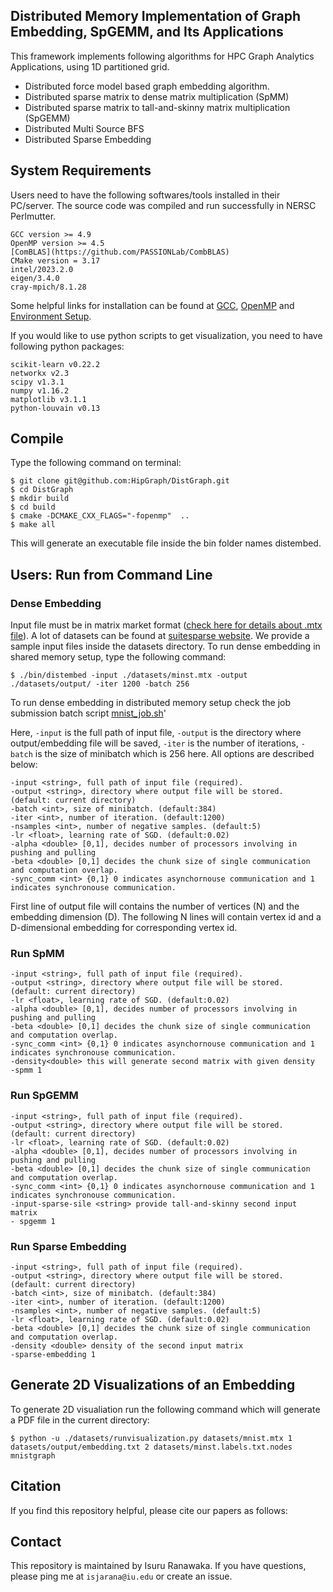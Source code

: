 ## Distributed Memory Implementation of Graph Embedding, SpGEMM, and Its Applications
This framework implements following algorithms for HPC Graph Analytics Applications, using 1D partitioned grid.
 - Distributed force model based graph embedding algorithm.
 - Distributed sparse matrix to dense matrix multiplication (SpMM)
 - Distributed sparse matrix to tall-and-skinny matrix multiplication (SpGEMM)
 - Distributed Multi Source BFS
 - Distributed Sparse Embedding
## System Requirements
Users need to have the following softwares/tools installed in their PC/server. The source code was compiled and run successfully in NERSC Perlmutter.

```
GCC version >= 4.9 
OpenMP version >= 4.5
[ComBLAS](https://github.com/PASSIONLab/CombBLAS)
CMake version = 3.17
intel/2023.2.0
eigen/3.4.0
cray-mpich/8.1.28
```

Some helpful links for installation can be found at [GCC](https://gcc.gnu.org/install/), [OpenMP](https://clang-omp.github.io) and [Environment Setup](http://heather.cs.ucdavis.edu/~matloff/158/ToolsInstructions.html#compile_openmp).

If you would like to use python scripts to get visualization, you need to have following python packages:
```
scikit-learn v0.22.2
networkx v2.3
scipy v1.3.1
numpy v1.16.2
matplotlib v3.1.1
python-louvain v0.13
```

## Compile 
Type the following command on terminal:
```
$ git clone git@github.com:HipGraph/DistGraph.git
$ cd DistGraph
$ mkdir build
$ cd build
$ cmake -DCMAKE_CXX_FLAGS="-fopenmp"  ..
$ make all
```
This will generate an executable file inside the bin folder names distembed.

## Users: Run  from Command Line

### Dense Embedding
Input file must be in matrix market format ([check here for details about .mtx file](https://math.nist.gov/MatrixMarket/formats.html)). A lot of datasets can be found at [suitesparse website](https://sparse.tamu.edu). We provide a sample input files inside the  datasets directory. To run dense embedding in shared memory setup, type the following command:
```
$ ./bin/distembed -input ./datasets/minst.mtx -output ./datasets/output/ -iter 1200 -batch 256 
```
To run dense embedding in distributed memory setup check the job submission batch script [mnist_job.sh](datasets/minst_job.sh)'

Here, `-input` is the full path of input file, `-output` is the directory where output/embedding file will be saved, `-iter` is the number of iterations, `-batch` is the size of minibatch which is 256 here. All options are described below:
```
-input <string>, full path of input file (required).
-output <string>, directory where output file will be stored. (default: current directory)
-batch <int>, size of minibatch. (default:384)
-iter <int>, number of iteration. (default:1200)
-nsamples <int>, number of negative samples. (default:5)
-lr <float>, learning rate of SGD. (default:0.02)
-alpha <double> [0,1], decides number of processors involving in pushing and pulling
-beta <double> [0,1] decides the chunk size of single communication and computation overlap.
-sync_comm <int> {0,1} 0 indicates asynchornouse communication and 1 indicates synchronouse communication.
```
First line of output file will contains the number of vertices (N) and the embedding dimension (D). The following N lines will contain vertex id and a D-dimensional embedding for corresponding vertex id.

###  Run SpMM
```
-input <string>, full path of input file (required).
-output <string>, directory where output file will be stored. (default: current directory)
-lr <float>, learning rate of SGD. (default:0.02)
-alpha <double> [0,1], decides number of processors involving in pushing and pulling
-beta <double> [0,1] decides the chunk size of single communication and computation overlap.
-sync_comm <int> {0,1} 0 indicates asynchornouse communication and 1 indicates synchronouse communication.
-density<double> this will generate second matrix with given density
-spmm 1
```

### Run SpGEMM
```
-input <string>, full path of input file (required).
-output <string>, directory where output file will be stored. (default: current directory)
-lr <float>, learning rate of SGD. (default:0.02)
-alpha <double> [0,1], decides number of processors involving in pushing and pulling
-beta <double> [0,1] decides the chunk size of single communication and computation overlap.
-sync_comm <int> {0,1} 0 indicates asynchornouse communication and 1 indicates synchronouse communication.
-input-sparse-sile <string> provide tall-and-skinny second input matrix 
- spgemm 1
```

### Run Sparse Embedding
```
-input <string>, full path of input file (required).
-output <string>, directory where output file will be stored. (default: current directory)
-batch <int>, size of minibatch. (default:384)
-iter <int>, number of iteration. (default:1200)
-nsamples <int>, number of negative samples. (default:5)
-lr <float>, learning rate of SGD. (default:0.02)
-beta <double> [0,1] decides the chunk size of single communication and computation overlap.
-density <double> density of the second input matrix
-sparse-embedding 1
```

## Generate 2D Visualizations of an Embedding ##
To generate 2D visualiation  run the following command which will generate a PDF file in the current directory:
```
$ python -u ./datasets/runvisualization.py datasets/mnist.mtx 1 datasets/output/embedding.txt 2 datasets/minst.labels.txt.nodes mnistgraph
```

## Citation
If you find this repository helpful, please cite our papers as follows:


## Contact
This repository is maintained by Isuru Ranawaka. If you have questions, please ping me at `isjarana@iu.edu` or create an issue.
